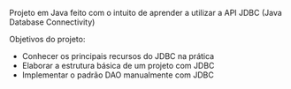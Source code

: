 Projeto em Java feito com o intuito de aprender a utilizar a API JDBC (Java Database Connectivity)

Objetivos do projeto:

- Conhecer os principais recursos do JDBC na prática
- Elaborar a estrutura básica de um projeto com JDBC
- Implementar o padrão DAO manualmente com JDBC
